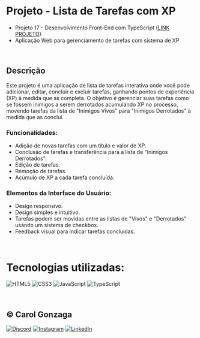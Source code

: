 # Projeto - Lista de Tarefas com XP
- Projeto 17 - Desenvolvimento Front-End com TypeScript ([LINK PROJETO](https://carolgonzaga.github.io/projeto-PontuAi/))
- Aplicação Web para gerenciamento de tarefas com sistema de XP

<br/>

## Descrição

Este projeto é uma aplicação de lista de tarefas interativa onde você pode adicionar, editar, concluir e excluir tarefas, ganhando pontos de experiência (XP) à medida que as completa. 
O objetivo é gerenciar suas tarefas como se fossem inimigos a serem derrotados acumulando XP no processo, movendo tarefas da lista de "Inimigos Vivos" para "Inimigos Derrotados" à medida que as conclui.

### Funcionalidades:
- Adição de novas tarefas com um título e valor de XP.
- Conclusão de tarefas e transferência para a lista de "Inimigos Derrotados".
- Edição de tarefas.
- Remoção de tarefas.
- Acúmulo de XP a cada tarefa concluída.

### Elementos da Interface do Usuário:
- Design responsivo.
- Design simples e intuitivo.
- Tarefas podem ser movidas entre as listas de "Vivos" e "Derrotados" usando um sistema de checkbox.
- Feedback visual para indicar tarefas concluídas.

<br/>

# Tecnologias utilizadas:
![HTML5](https://img.shields.io/badge/html5-%23E34F26.svg?style=flat&logo=html5&logoColor=white) 
![CSS3](https://img.shields.io/badge/css3-%231572B6.svg?style=flat&logo=css3&logoColor=white)
![JavaScript](https://img.shields.io/badge/javascript-%23323330.svg?style=flat&logo=javascript&logoColor=%23F7DF1E)
![TypeScript](https://img.shields.io/badge/typescript-%23007ACC.svg?style=flat&logo=typescript&logoColor=white)

<br/>

## © Carol Gonzaga
[![Discord](https://img.shields.io/badge/Discord-%237289DA.svg?logo=discord&logoColor=white)](https://discord.gg/yZq4x7DQ)
[![Instagram](https://img.shields.io/badge/Instagram-%23E4405F.svg?logo=Instagram&logoColor=white)](https://instagram.com/anacquesta) 
[![LinkedIn](https://img.shields.io/badge/LinkedIn-%230077B5.svg?logo=linkedin&logoColor=white)](https://linkedin.com/in/anacarolgonzaga) 
